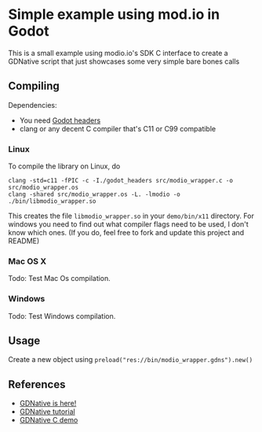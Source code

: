 # Simple example using mod.io in Godot

This is a small example using modio.io's SDK C interface to create a GDNative script that just showcases some very simple bare bones calls

## Compiling

Dependencies:

 * You need [Godot headers](https://github.com/GodotNativeTools/godot_headers)
 * clang or any decent C compiler that's C11 or C99 compatible

### Linux
To compile the library on Linux, do

```
clang -std=c11 -fPIC -c -I./godot_headers src/modio_wrapper.c -o src/modio_wrapper.os
clang -shared src/modio_wrapper.os -L. -lmodio -o ./bin/libmodio_wrapper.so
```

This creates the file `libmodio_wrapper.so` in your `demo/bin/x11` directory.
For windows you need to find out what compiler flags need to be used, I don't know which ones. (If you do, feel free to fork and update this project and README)

### Mac OS X

Todo: Test Mac Os compilation.

### Windows

Todo: Test Windows compilation.

## Usage

Create a new object using `preload("res://bin/modio_wrapper.gdns").new()`

## References

 * [GDNative is here!](https://godotengine.org/article/dlscript-here)
 * [GDNative tutorial](https://docs.godotengine.org/en/3.1/tutorials/plugins/gdnative/gdnative-c-example.html)
 * [GDNative C demo](https://github.com/GodotNativeTools/GDNative-demos/tree/master/c/SimpleDemo) 
